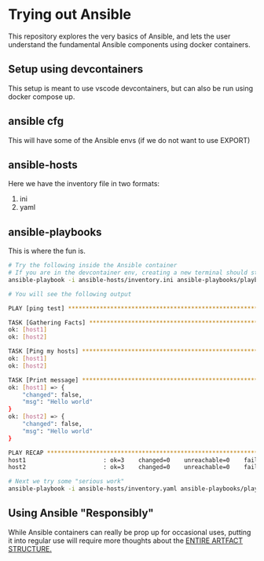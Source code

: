 # Trying out Ansible

This repository explores the very basics of Ansible, and lets the user understand the fundamental Ansible components using docker containers.

## Setup using devcontainers

This setup is meant to use vscode devcontainers, but can also be run using docker compose up.

## ansible cfg

This will have some of the Ansible envs (if we do not want to use EXPORT)

## ansible-hosts

Here we have the inventory file in two formats:
1. ini
2. yaml

## ansible-playbooks

This is where the fun is.

```bash
# Try the following inside the Ansible container
# If you are in the devcontainer env, creating a new terminal should start you in the ansible container
ansible-playbook -i ansible-hosts/inventory.ini ansible-playbooks/playbook-ping-test.yaml 

# You will see the following output

PLAY [ping test] ***************************************************************************************************************************************************************************

TASK [Gathering Facts] *********************************************************************************************************************************************************************
ok: [host1]
ok: [host2]

TASK [Ping my hosts] ***********************************************************************************************************************************************************************
ok: [host1]
ok: [host2]

TASK [Print message] ***********************************************************************************************************************************************************************
ok: [host1] => {
    "changed": false,
    "msg": "Hello world"
}
ok: [host2] => {
    "changed": false,
    "msg": "Hello world"
}

PLAY RECAP *********************************************************************************************************************************************************************************
host1                      : ok=3    changed=0    unreachable=0    failed=0    skipped=0    rescued=0    ignored=0   
host2                      : ok=3    changed=0    unreachable=0    failed=0    skipped=0    rescued=0    ignored=0   
```

```bash
# Next we try some "serious work"
ansible-playbook -i ansible-hosts/inventory.yaml ansible-playbooks/playbook-update-test.yaml -v
```

## Using Ansible "Responsibly"

While Ansible containers can really be prop up for occasional uses, putting it into regular use will require more thoughts about the [ENTIRE ARTFACT STRUCTURE.](https://docs.ansible.com/ansible/latest/playbook_guide/playbooks_reuse.html)

